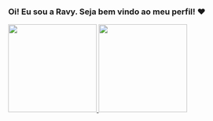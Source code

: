 ### Oi! Eu sou a Ravy. Seja bem vindo ao meu perfil! ❤️

<div>
  <a href="https://github.com/RavyBomfim">
  <img height="180em" src="https://github-readme-stats.vercel.app/api?username=RavyBomfimi&show_icons=true&theme=dracula&include_all_commits=true&count_private=true"/>
  <img height="180em" src="https://github-readme-stats.vercel.app/api/top-langs/?username=RavyBomfim&layout=compact&langs_count=16&theme=dracula"/>
</div>
